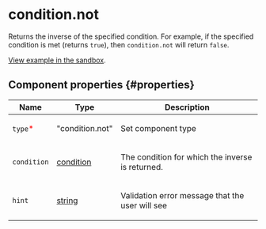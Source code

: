 # condition.not

Returns the inverse of the specified condition. For example, if the specified condition is met (returns `true`), then
`condition.not` will return `false`.

[View example in the sandbox](https://clck.ru/asS6S).

## Component properties {#properties}

| Name                                     | Type                                                                                   | Description                                             |
| ---------------------------------------- | -------------------------------------------------------------------------------------- | ------------------------------------------------------- |
| `type`<span style="color: red">\*</span> | "condition.not"                                                                        | <p>Set component type</p>                               |
| `condition`                              | <a class="xref popup-link" href="../concepts/types.dita#types/condition">condition</a> | <p>The condition for which the inverse is returned.</p> |
| `hint`                                   | <a class="xref popup-link" href="../concepts/types.dita#types/string">string</a>       | <p>Validation error message that the user will see</p>  |

